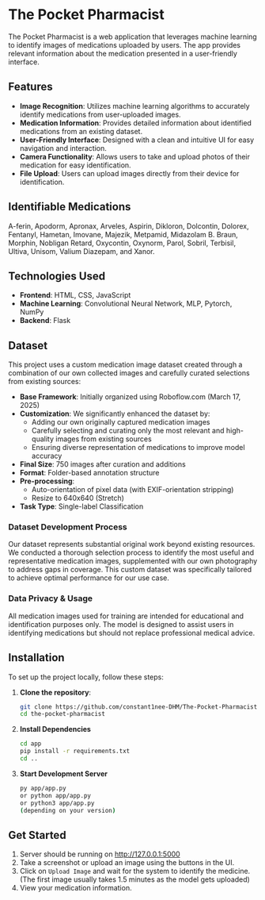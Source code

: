 # The Pocket Pharmacist

The Pocket Pharmacist is a web application that leverages machine learning to identify images of medications uploaded by users. The app provides relevant information about the medication presented in a user-friendly interface.

## Features

- **Image Recognition**: Utilizes machine learning algorithms to accurately identify medications from user-uploaded images.
- **Medication Information**: Provides detailed information about identified medications from an existing dataset.
- **User-Friendly Interface**: Designed with a clean and intuitive UI for easy navigation and interaction.
- **Camera Functionality**: Allows users to take and upload photos of their medication for easy identification.
- **File Upload**: Users can upload images directly from their device for identification.


## Identifiable Medications

A-ferin, Apodorm, Apronax, Arveles, Aspirin, Dikloron, Dolcontin, Dolorex, Fentanyl, Hametan, Imovane, Majezik, Metpamid, Midazolam B. Braun, Morphin, Nobligan Retard, Oxycontin, Oxynorm, Parol, Sobril, Terbisil, Ultiva, Unisom, Valium Diazepam, and Xanor.


## Technologies Used

- **Frontend**: HTML, CSS, JavaScript
- **Machine Learning**: Convolutional Neural Network, MLP, Pytorch, NumPy
- **Backend**: Flask

## Dataset

This project uses a custom medication image dataset created through a combination of our own collected images and carefully curated selections from existing sources:

- **Base Framework**: Initially organized using Roboflow.com (March 17, 2025)
- **Customization**: We significantly enhanced the dataset by:
  - Adding our own originally captured medication images
  - Carefully selecting and curating only the most relevant and high-quality images from existing sources
  - Ensuring diverse representation of medications to improve model accuracy
- **Final Size**: 750 images after curation and additions
- **Format**: Folder-based annotation structure
- **Pre-processing**: 
  - Auto-orientation of pixel data (with EXIF-orientation stripping)
  - Resize to 640x640 (Stretch)
- **Task Type**: Single-label Classification

### Dataset Development Process

Our dataset represents substantial original work beyond existing resources. We conducted a thorough selection process to identify the most useful and representative medication images, supplemented with our own photography to address gaps in coverage. This custom dataset was specifically tailored to achieve optimal performance for our use case.

### Data Privacy & Usage

All medication images used for training are intended for educational and identification purposes only. The model is designed to assist users in identifying medications but should not replace professional medical advice.

## Installation

To set up the project locally, follow these steps:

1. **Clone the repository**:
   ```bash
   git clone https://github.com/constant1nee-DHM/The-Pocket-Pharmacist
   cd the-pocket-pharmacist
   ```

2. **Install Dependencies**
   ```bash
   cd app
   pip install -r requirements.txt
   cd ..
   ```

2. **Start Development Server**
   ```bash
   py app/app.py
   or python app/app.py
   or python3 app/app.py
   (depending on your version)
   ```

## Get Started

1. Server should be running on http://127.0.0.1:5000
2. Take a screenshot or upload an image using the buttons in the UI.
3. Click on `Upload Image` and wait for the system to identify the medicine. (The first image usually takes 1.5 minutes as the model gets uploaded)
4. View your medication information.
